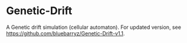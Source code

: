 # Genetic-Drift
A Genetic drift simulation (cellular automaton). For updated version, see https://github.com/bluebarryz/Genetic-Drift-v1.1.
